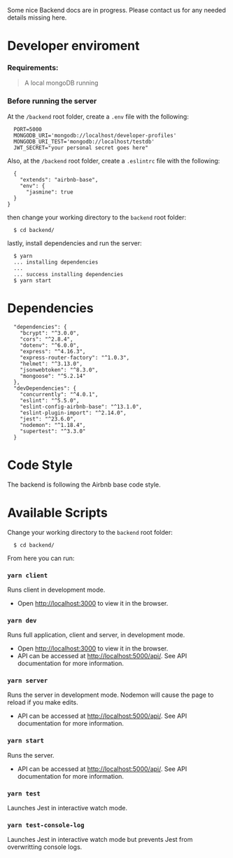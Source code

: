Some nice Backend docs are in progress.
Please contact us for any needed details missing here.

# Developer enviroment

### Requirements:

> A local mongoDB running

### Before running the server

At the `/backend` root folder, create a `.env` file with the following:

```
  PORT=5000
  MONGODB_URI='mongodb://localhost/developer-profiles'
  MONGODB_URI_TEST='mongodb://localhost/testdb'
  JWT_SECRET="your personal secret goes here"
```

Also, at the `/backend` root folder, create a `.eslintrc` file with the following:

```
  {
    "extends": "airbnb-base",
    "env": {
      "jasmine": true
  }
}
```

then change your working directory to the `backend` root folder:

```
  $ cd backend/
```

lastly, install dependencies and run the server:

```
  $ yarn
  ... installing dependencies
  ...
  ... success installing dependencies
  $ yarn start
```

# Dependencies

```
  "dependencies": {
    "bcrypt": "^3.0.0",
    "cors": "^2.8.4",
    "dotenv": "^6.0.0",
    "express": "^4.16.3",
    "express-router-factory": "^1.0.3",
    "helmet": "^3.13.0",
    "jsonwebtoken": "^8.3.0",
    "mongoose": "^5.2.14"
  },
  "devDependencies": {
    "concurrently": "^4.0.1",
    "eslint": "^5.5.0",
    "eslint-config-airbnb-base": "^13.1.0",
    "eslint-plugin-import": "^2.14.0",
    "jest": "^23.6.0",
    "nodemon": "^1.18.4",
    "supertest": "^3.3.0"
  }
```

# Code Style

The backend is following the Airbnb base code style.

# Available Scripts

Change your working directory to the `backend` root folder:

```
  $ cd backend/
```

From here you can run:

### `yarn client`

Runs client in development mode.
- Open [http://localhost:3000](http://localhost:3000) to view it in the browser.

### `yarn dev`

Runs full application, client and server, in development mode.

- Open [http://localhost:3000](http://localhost:3000) to view it in the browser.
- API can be accessed at [http://localhost:5000/api/](http://localhost:5000/api/). See API documentation for more information.

### `yarn server`

Runs the server in development mode. Nodemon will cause the page to reload if you make edits.
- API can be accessed at [http://localhost:5000/api/](http://localhost:5000/api/). See API documentation for more information.

### `yarn start`

Runs the server.
- API can be accessed at [http://localhost:5000/api/](http://localhost:5000/api/). See API documentation for more information.

### `yarn test`

Launches Jest in interactive watch mode.

### `yarn test-console-log`

Launches Jest in interactive watch mode but prevents Jest from overwritting console logs.
